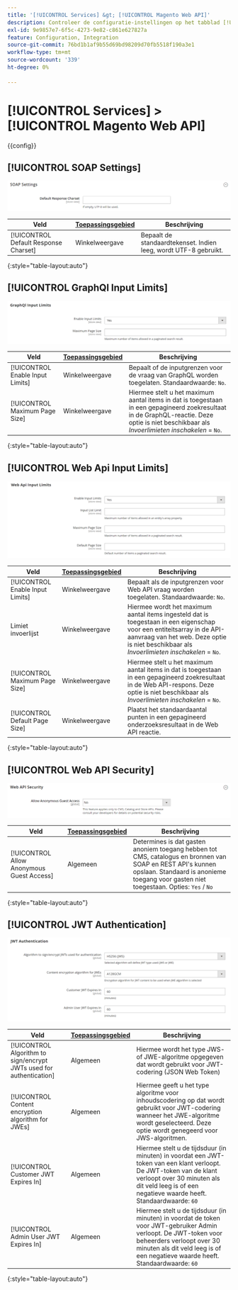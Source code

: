 ```yaml
---
title: '[!UICONTROL Services] &gt; [!UICONTROL Magento Web API]'
description: Controleer de configuratie-instellingen op het tabblad [!UICONTROL Services] &gt; [!UICONTROL Magento Web API] pagina van de Commerce Admin.
exl-id: 9e9857e7-6f5c-4273-9e82-c861e627827a
feature: Configuration, Integration
source-git-commit: 76bd1b1af9b55d69bd98209d70fb5518f190a3e1
workflow-type: tm+mt
source-wordcount: '339'
ht-degree: 0%

---
```


# [!UICONTROL Services] > [!UICONTROL Magento Web API]

{{config}}

<!-- [X-ref](../systems/integrations.md) -->

## [!UICONTROL SOAP Settings]

![SOAP-instellingen](./assets/web-api-soap-settings.png)<!-- zoom -->

| Veld | [Toepassingsgebied](../../getting-started/websites-stores-views.md#scope-settings) | Beschrijving |
|--- |--- |--- |
| [!UICONTROL Default Response Charset] | Winkelweergave | Bepaalt de standaardtekenset. Indien leeg, wordt UTF-8 gebruikt. |

{:style=&quot;table-layout:auto&quot;}

## [!UICONTROL GraphQl Input Limits]

![Limieten voor grafischeQL-invoer](./assets/web-api-graphql-input-limits.png)<!-- zoom -->

| Veld | [Toepassingsgebied](../../getting-started/websites-stores-views.md#scope-settings) | Beschrijving |
|--- |--- |--- |
| [!UICONTROL Enable Input Limits] | Winkelweergave | Bepaalt of de inputgrenzen voor de vraag van GraphQL worden toegelaten. Standaardwaarde: `No`. |
| [!UICONTROL Maximum Page Size] | Winkelweergave | Hiermee stelt u het maximum aantal items in dat is toegestaan in een gepagineerd zoekresultaat in de GraphQL-reactie. Deze optie is niet beschikbaar als _Invoerlimieten inschakelen_ = `No`. |

{:style=&quot;table-layout:auto&quot;}

## [!UICONTROL Web Api Input Limits]

![Invoerbeperkingen voor API voor web](./assets/web-api-input-limits.png)<!-- zoom -->

| Veld | [Toepassingsgebied](../../getting-started/websites-stores-views.md#scope-settings) | Beschrijving |
|--- |--- |--- |
| [!UICONTROL Enable Input Limits] | Winkelweergave | Bepaalt als de inputgrenzen voor Web API vraag worden toegelaten. Standaardwaarde: `No`. |
| Limiet invoerlijst | Winkelweergave | Hiermee wordt het maximum aantal items ingesteld dat is toegestaan in een eigenschap voor een entiteitsarray in de API-aanvraag van het web. Deze optie is niet beschikbaar als _Invoerlimieten inschakelen_ = `No`. |
| [!UICONTROL Maximum Page Size] | Winkelweergave | Hiermee stelt u het maximum aantal items in dat is toegestaan in een gepagineerd zoekresultaat in de Web API-respons. Deze optie is niet beschikbaar als _Invoerlimieten inschakelen_ = `No`. |
| [!UICONTROL Default Page Size] | Winkelweergave | Plaatst het standaardaantal punten in een gepagineerd onderzoeksresultaat in de Web API reactie. |

{:style=&quot;table-layout:auto&quot;}

## [!UICONTROL Web API Security]

![Web API-beveiliging](./assets/web-api-security.png)<!-- zoom -->

| Veld | [Toepassingsgebied](../../getting-started/websites-stores-views.md#scope-settings) | Beschrijving |
|--- |--- |--- |
| [!UICONTROL Allow Anonymous Guest Access] | Algemeen | Determines is dat gasten anoniem toegang hebben tot CMS, catalogus en bronnen van SOAP en REST API&#39;s kunnen opslaan. Standaard is anonieme toegang voor gasten niet toegestaan. Opties: `Yes` / `No` |

{:style=&quot;table-layout:auto&quot;}

## [!UICONTROL JWT Authentication]

![JWT-verificatie](./assets/web-api-jwt-authentication.png)<!-- zoom -->

| Veld | [Toepassingsgebied](../../getting-started/websites-stores-views.md#scope-settings) | Beschrijving |
|--- |--- |--- |
| [!UICONTROL Algorithm to sign/encrypt JWTs used for authentication] | Algemeen | Hiermee wordt het type JWS- of JWE-algoritme opgegeven dat wordt gebruikt voor JWT-codering (JSON Web Token) |
| [!UICONTROL Content encryption algorithm for JWEs] | Algemeen | Hiermee geeft u het type algoritme voor inhoudscodering op dat wordt gebruikt voor JWT-codering wanneer het JWE-algoritme wordt geselecteerd. Deze optie wordt genegeerd voor JWS-algoritmen. |
| [!UICONTROL Customer JWT Expires In] | Algemeen | Hiermee stelt u de tijdsduur (in minuten) in voordat een JWT-token van een klant verloopt. De JWT-token van de klant verloopt over 30 minuten als dit veld leeg is of een negatieve waarde heeft. Standaardwaarde: `60` |
| [!UICONTROL Admin User JWT Expires In] | Algemeen | Hiermee stelt u de tijdsduur (in minuten) in voordat de token voor JWT-gebruiker Admin verloopt. De JWT-token voor beheerders verloopt over 30 minuten als dit veld leeg is of een negatieve waarde heeft. Standaardwaarde: `60` |

{:style=&quot;table-layout:auto&quot;}
